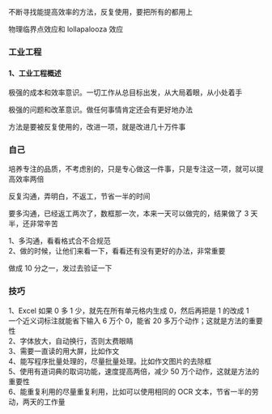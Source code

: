 
不断寻找能提高效率的方法，反复使用，要把所有的都用上  

物理临界点效应和 lollapalooza 效应  

### 工业工程  

#### 1、工业工程概述
极强的成本和效率意识。一切工作从总目标出发，从大局着眼，从小处着手  

极强的问题和改革意识。做任何事情肯定还会有更好地办法  

方法是要被反复使用的，改进一项，就是改进几十万件事  




### 自己  

培养专注的品质，不考虑别的，只是专心做这一件事，只是专注这一项，就可以提高效率两倍  

反复沟通，弄明白，不返工，节省一半的时间  

要多沟通，已经返工两次了，数框那一次，本来一天可以做完的，结果做了 3 天半，还非常辛苦  

1、多沟通，看看格式合不合规范  
2、做的时候，让他们来看一下，看看还有没有更好的办法，非常重要  

做成 10 分之一，发过去验证一下  




### 技巧  

1、Excel 如果 0 多 1 少，就先在所有单元格内生成 0，然后再把是 1 的改成 1  
一个近义词标注就能省下输入 6 万个 0，能省 20 多万个动作；这就是方法的重要性  
2、字体放大，自动换行，否则太费眼睛    
3、需要一直读的用大屏，比如作文  
4、能写程序批量处理的，尽量批量处理。比如作文图片的去除框  
5、使用有道词典的取词功能，速度提高两倍，减少 50 万个动作，这就是方法的重要性  
6、能重复利用的尽量重复利用，比如可以使用相同的 OCR 文本，节省一半的劳动，两天的工作量  












